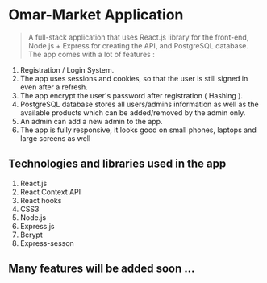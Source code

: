 # Omar-Market Application
> A full-stack application that uses React.js library for the front-end, Node.js + Express for creating the API, and PostgreSQL database.
The app comes with a lot of features :
  1. Registration / Login System.
  2. The app uses sessions and cookies, so that the user is still signed in even after a refresh.
  3. The app encrypt the user's password after registration ( Hashing ).
  4. PostgreSQL database stores all users/admins information as well as the available products which can be added/removed by the admin only.
  5. An admin can add a new admin to the app.
  6. The app is fully responsive, it looks good on small phones, laptops and large screens as well
## Technologies and libraries used in the app
1. React.js
2. React Context API
3. React hooks
4. CSS3
5. Node.js
6. Express.js
7. Bcrypt
8. Express-sesson

## Many features will be added soon ... 
